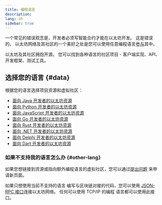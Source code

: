 ```yaml
---
title: 编程语言
description:
lang: zh
sidebar: true
---
```


一个常见的错误观念是，开发者必须写智能合约才能在以太坊开发。 这是错误的。 以太坊网络及其社区的一个美好之处是您可以使用任意编程语言[参与](/community/)其中。

以太坊及其社区拥抱开源。 您可以找到各种语言的社区项目 - 客户端实现、API、开发框架、测试工具。

## 选择您的语言 {#data}

根据您的语言选择项目资源和虚拟社区：

- [面向 Java 开发者的以太坊资源](/developers/docs/programming-languages/java/)
- [面向 Python 开发者的以太坊资源](/developers/docs/programming-languages/python/)
- [面向 JavaScript 开发者的以太坊资源](/developers/docs/programming-languages/javascript/)
- [面向 Go 开发者的以太坊资源](/developers/docs/programming-languages/golang/)
- [面向 Rust 开发者的以太坊资源](/developers/docs/programming-languages/rust/)
- [面向 .NET 开发者的以太坊资源](/developers/docs/programming-languages/dot-net/)
- [面向 Delphi 开发者的以太坊资源](/developers/docs/programming-languages/delphi/)
- [面向 Dart 开发者的以太坊资源](/developers/docs/programming-languages/dart/)

### 如果不支持我的语言怎么办 {#other-lang}

如果您想链接到资源或指向额外编程语言的虚拟社区，您可以通过[提出问题](https://github.com/ethereum/ethereum-org-website/issues/new/choose) 来申请新页面。

如果只想使用当前不支持的语言 编写与区块链对接的代码，您可以使用 [JSON-RPC 接口](/developers/docs/apis/json-rpc/)连接以太坊网络。 任何可以使用 TCP/IP 的编程 语言都可以使用此接口。
